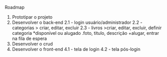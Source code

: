 Roadmap

1. Prototipar o projeto
2. Desenvolver o back-end
  2.1 - login usuário/administrador
  2.2 - categorias
        > criar, editar, excluir
  2.3 - livros
        >criar, editar, excluir, definir categoria
        *disponível ou alugado
        .foto, titulo, descrição
        +alugar, entrar na fila de espera
3. Desenvolver o crud
4. Desenvolver o front-end
  4.1 - tela de login
  4.2 - tela pós-login
